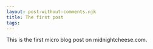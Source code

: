 ```yaml
---
layout: post-without-comments.njk
title: The first post
tags:
---
```

This is the first micro blog post on midnightcheese.com.
